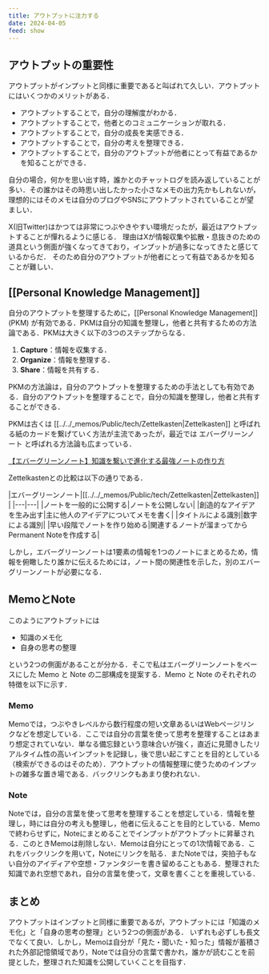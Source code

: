 ```yaml
---
title: アウトプットに注力する
date: 2024-04-05
feed: show
---
```


## アウトプットの重要性
アウトプットがインプットと同様に重要であると叫ばれて久しい．アウトプットにはいくつかのメリットがある．
 - アウトプットすることで，自分の理解度がわかる．
 - アウトプットすることで，他者とのコミュニケーションが取れる．
 - アウトプットすることで，自分の成長を実感できる．
 - アウトプットすることで，自分の考えを整理できる．
 - アウトプットすることで，自分のアウトプットが他者にとって有益であるかを知ることができる．

自分の場合，何かを思い出す時，誰かとのチャットログを読み返していることが多い．その誰かはその時思い出したかった小さなメモの出力先かもしれないが，理想的にはそのメモは自分のブログやSNSにアウトプットされていることが望ましい．

X(旧Twitter)はかつては非常につぶやきやすい環境だったが，最近はアウトプットすることが憚れるように感じる．
理由はXが情報収集や拡散・息抜きのための道具という側面が強くなってきており，インプットが過多になってきたと感じているからだ．
そのため自分のアウトプットが他者にとって有益であるかを知ることが難しい．


## [[Personal Knowledge Management]]
自分のアウトプットを整理するために，[[Personal Knowledge Management]] (PKM) が有効である．PKMは自分の知識を整理し，他者と共有するための方法論である．PKMは大きく以下の3つのステップからなる．

1. **Capture**：情報を収集する．
2. **Organize**：情報を整理する．
3. **Share**：情報を共有する．

PKMの方法論は，自分のアウトプットを整理するための手法としても有効である．自分のアウトプットを整理することで，自分の知識を整理し，他者と共有することができる．

PKMは古くは [[../../_memos/Public/tech/Zettelkasten|Zettelkasten]] と呼ばれる紙のカードを繋げていく方法が主流であったが，最近では エバーグリーンノート と呼ばれる方法論も広まっている．

[【エバーグリーンノート】知識を繋いで進化する最強ノートの作り方](https://iketerumens.com/evergree-notes/#google_vignette)

Zettelkastenとの比較は以下の通りである．

|エバーグリーンノート|[[../../_memos/Public/tech/Zettelkasten|Zettelkasten]] |
|---|---|
|ノートを一般的に公開する|ノートを公開しない|
|創造的なアイデアを生み出す|主に他人のアイデアについてメモを書く|
|タイトルによる識別|数字による識別|
|早い段階でノートを作り始める|関連するノートが溜まってからPermanent Noteを作成する|


しかし，エバーグリーンノートは1要素の情報を1つのノートにまとめるため，情報を俯瞰したり誰かに伝えるためには，ノート間の関連性を示した，別のエバーグリーンノートが必要になる．


## MemoとNote
このようにアウトプットには
 - 知識のメモ化
 - 自身の思考の整理

という2つの側面があることが分かる．そこで私はエバーグリーンノートをベースにした Memo と Note の二部構成を提案する．Memo と Note のそれぞれの特徴を以下に示す．

### Memo
Memoでは，つぶやきレベルから数行程度の短い文章あるいはWebページリンクなどを想定している．ここでは自分の言葉を使って思考を整理することはあまり想定されていない．単なる備忘録という意味合いが強く，直近に見聞きしたリアルタイム性の高いインプットを記録し，後で思い起こすことを目的としている（検索ができるのはそのため）．アウトプットの情報整理に使うためのインプットの雑多な置き場である．バックリンクもあまり使われない．

### Note
Noteでは，自分の言葉を使って思考を整理することを想定している．情報を整理し，時には自分の考えも整理し，他者に伝えることを目的としている．Memoで終わらせずに，Noteにまとめることでインプットがアウトプットに昇華される．このときMemoは削除しない．Memoは自分にとっての1次情報である．これをバックリンクを用いて，Noteにリンクを貼る．またNoteでは，突拍子もない自分のアイディアや空想・ファンタジーを書き留めることもある．整理された知識であれ空想であれ，自分の言葉を使って，文章を書くことを重視している．

## まとめ
アウトプットはインプットと同様に重要であるが，アウトプットには「知識のメモ化」と「自身の思考の整理」という2つの側面がある．
いずれも必ずしも長文でなくて良い．しかし，Memoは自分が「見た・聞いた・知った」情報が蓄積された外部記憶領域であり，Noteでは自分の言葉で書かれ，誰かが読むことを前提とした，整理された知識を公開していくことを目指す．
